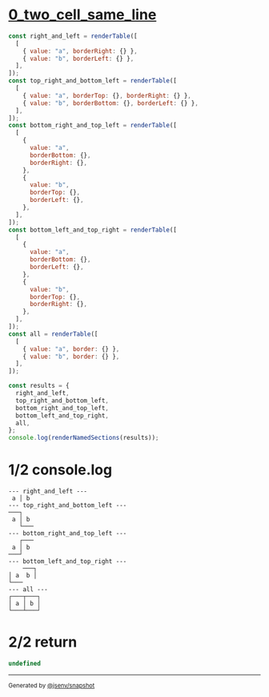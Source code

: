 # [0_two_cell_same_line](../../table_2_cells.test.mjs#L8)

```js
const right_and_left = renderTable([
  [
    { value: "a", borderRight: {} },
    { value: "b", borderLeft: {} },
  ],
]);
const top_right_and_bottom_left = renderTable([
  [
    { value: "a", borderTop: {}, borderRight: {} },
    { value: "b", borderBottom: {}, borderLeft: {} },
  ],
]);
const bottom_right_and_top_left = renderTable([
  [
    {
      value: "a",
      borderBottom: {},
      borderRight: {},
    },
    {
      value: "b",
      borderTop: {},
      borderLeft: {},
    },
  ],
]);
const bottom_left_and_top_right = renderTable([
  [
    {
      value: "a",
      borderBottom: {},
      borderLeft: {},
    },
    {
      value: "b",
      borderTop: {},
      borderRight: {},
    },
  ],
]);
const all = renderTable([
  [
    { value: "a", border: {} },
    { value: "b", border: {} },
  ],
]);

const results = {
  right_and_left,
  top_right_and_bottom_left,
  bottom_right_and_top_left,
  bottom_left_and_top_right,
  all,
};
console.log(renderNamedSections(results));
```

# 1/2 console.log

```console
--- right_and_left ---
 a │ b 
--- top_right_and_bottom_left ---
───┐   
 a │ b 
   └───
--- bottom_right_and_top_left ---
   ┌───
 a │ b 
───┘   
--- bottom_left_and_top_right ---
    ───┐
│ a  b │
└───    
--- all ---
┌───┬───┐
│ a │ b │
└───┴───┘
```

# 2/2 return

```js
undefined
```

---

<sub>
  Generated by <a href="https://github.com/jsenv/core/tree/main/packages/independent/snapshot">@jsenv/snapshot</a>
</sub>
